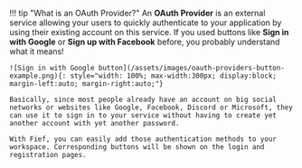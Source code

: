 !!! tip "What is an OAuth Provider?"
    An **OAuth Provider** is an external service allowing your users to quickly authenticate to your application by using their existing account on this service. If you used buttons like **Sign in with Google** or **Sign up with Facebook** before, you probably understand what it means!

    ![Sign in with Google button](/assets/images/oauth-providers-button-example.png){: style="width: 100%; max-width:300px; display:block; margin-left:auto; margin-right:auto;"}

    Basically, since most people already have an account on big social networks or websites like Google, Facebook, Discord or Microsoft, they can use it to sign in to your service without having to create yet another account with yet another password.

    With Fief, you can easily add those authentication methods to your workspace. Corresponding buttons will be shown on the login and registration pages.
